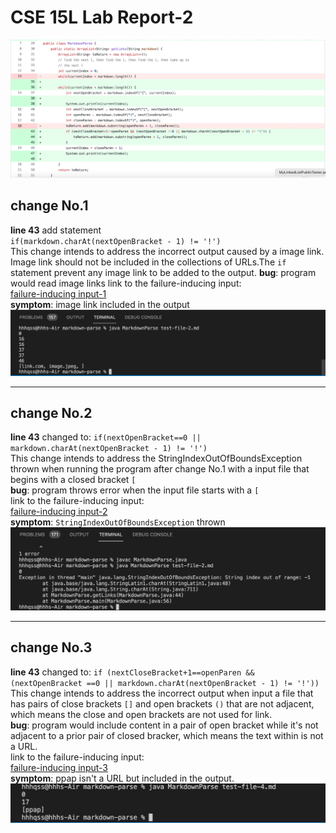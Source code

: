 # CSE 15L Lab Report-2

![here](parserDiff.jpg)
## change __No.1__    
__line 43__ add statement  
`if(markdown.charAt(nextOpenBracket - 1) != '!')`  
This change intends to address the incorrect output caused by a image link. Image link should not be included in the collections of URLs.The `if` statement prevent any image link to be added to the output.
__bug__: program would read image links
link to the failure-inducing input:  
[failure-inducing input-1](test-file-2.md)  
__symptom__: image link included in the output
 ![here](imageCaptured.jpg)
___
 ## change __No.2__    
__line 43__ changed to:
`if(nextOpenBracket==0 || markdown.charAt(nextOpenBracket - 1) != '!')`  
This change intends to address the StringIndexOutOfBoundsException thrown when running the program after change No.1 with a input file that begins with a closed bracket `[`   
__bug__: program throws error when the input file starts with a `[`  
link to the failure-inducing input:  
[failure-inducing input-2](test-file-3.md)  
__symptom__: `StringIndexOutOfBoundsException` thrown
 ![here](indexOf[-1Is-1.jpg)
___
 ## change __No.3__    
__line 43__ changed to: 
`if (nextCloseBracket+1==openParen && (nextOpenBracket ==0 || markdown.charAt(nextOpenBracket - 1) != '!'))`  
This change intends to address the incorrect output when input a file that has pairs of close brackets `[]` and open brackets `()` that are not adjacent, which means the close and open brackets are not used for link.  
__bug__: program would include content in a pair of open bracket while it's not adjacent to a prior pair of closed bracker, which means the text within is not a URL.  
link to the failure-inducing input:       
[failure-inducing input-3](test-file-4.md)  
 __symptom__: ppap isn't a URL but included in the output.
 ![here]([]sth().jpg)